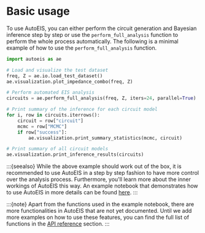 # Basic usage

To use AutoEIS, you can either perform the circuit generation and Bayesian inference step by step or use the `perform_full_analysis` function to perform the whole process automatically. The following is a minimal example of how to use the `perform_full_analysis` function.

```python
import autoeis as ae

# Load and visualize the test dataset
freq, Z = ae.io.load_test_dataset()
ae.visualization.plot_impedance_combo(freq, Z)

# Perform automated EIS analysis
circuits = ae.perform_full_analysis(freq, Z, iters=24, parallel=True)

# Print summary of the inference for each circuit model
for i, row in circuits.iterrows():
    circuit = row["circuit"]
    mcmc = row["MCMC"]
    if row["success"]:
        ae.visualization.print_summary_statistics(mcmc, circuit)

# Print summary of all circuit models
ae.visualization.print_inference_results(circuits)
```

:::{seealso}
While the above example should work out of the box, it is recommended to use AutoEIS in a step by step fashion to have more control over the analysis process. Furthermore, you'll learn more about the inner workings of AutoEIS this way. An example notebook that demonstrates how to use AutoEIS in more details can be found [here](https://github.com/AUTODIAL/AutoEIS/blob/develop/examples/autoeis_demo.ipynb).
:::

:::{note}
Apart from the functions used in the example notebook, there are more functionalities in AutoEIS that are not yet documented. Until we add more examples on how to use these features, you can find the full list of functions in the [API reference](modules) section.
:::
